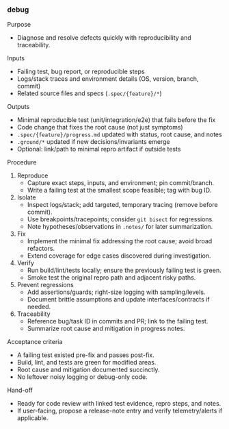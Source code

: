 ### debug

Purpose

- Diagnose and resolve defects quickly with reproducibility and traceability.

Inputs

- Failing test, bug report, or reproducible steps
- Logs/stack traces and environment details (OS, version, branch, commit)
- Related source files and specs (`.spec/{feature}/*`)

Outputs

- Minimal reproducible test (unit/integration/e2e) that fails before the fix
- Code change that fixes the root cause (not just symptoms)
- `.spec/{feature}/progress.md` updated with status, root cause, and notes
- `.ground/*` updated if new decisions/invariants emerge
- Optional: link/path to minimal repro artifact if outside tests

Procedure

1. Reproduce
   - Capture exact steps, inputs, and environment; pin commit/branch.
   - Write a failing test at the smallest scope feasible; tag with bug ID.
2. Isolate
   - Inspect logs/stack; add targeted, temporary tracing (remove before commit).
   - Use breakpoints/tracepoints; consider `git bisect` for regressions.
   - Note hypotheses/observations in `.notes/` for later summarization.
3. Fix
   - Implement the minimal fix addressing the root cause; avoid broad refactors.
   - Extend coverage for edge cases discovered during investigation.
4. Verify
   - Run build/lint/tests locally; ensure the previously failing test is green.
   - Smoke test the original repro path and adjacent risky paths.
5. Prevent regressions
   - Add assertions/guards; right-size logging with sampling/levels.
   - Document brittle assumptions and update interfaces/contracts if needed.
6. Traceability
   - Reference bug/task ID in commits and PR; link to the failing test.
   - Summarize root cause and mitigation in progress notes.

Acceptance criteria

- A failing test existed pre-fix and passes post-fix.
- Build, lint, and tests are green for modified areas.
- Root cause and mitigation documented succinctly.
- No leftover noisy logging or debug-only code.

Hand-off

- Ready for code review with linked test evidence, repro steps, and notes.
- If user-facing, propose a release-note entry and verify telemetry/alerts if applicable.
